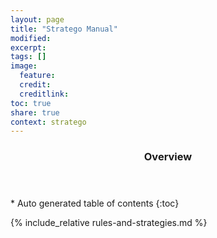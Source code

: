 ```yaml
---
layout: page
title: "Stratego Manual"
modified:
excerpt:
tags: []
image:
  feature:
  credit:  
  creditlink: 
toc: true
share: true
context: stratego
---
```


<section id="table-of-contents" class="toc"> 
  <header> <h3>Overview</h3> </header>
  <div id="drawer" markdown="1">
  *  Auto generated table of contents
  {:toc}
  </div>
</section><!-- /#table-of-contents -->

{% include_relative rules-and-strategies.md %}
